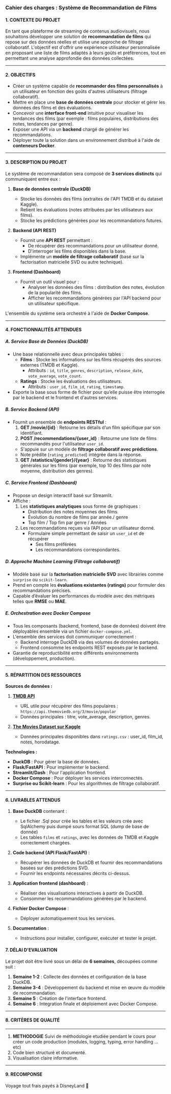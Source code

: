 ### **Cahier des charges : Système de Recommandation de Films**



#### **1. CONTEXTE DU PROJET**

En tant que plateforme de streaming de contenus audiovisuels, nous souhaitons développer une solution de **recommandation de films** qui repose sur des données réelles et utilise une approche de filtrage collaboratif. L'objectif est d'offrir une expérience utilisateur personnalisée en proposant une liste de films adaptés à leurs goûts et préférences, tout en permettant une analyse approfondie des données collectées.

---

#### **2. OBJECTIFS**

- Créer un système capable de **recommander des films personnalisés** à un utilisateur en fonction des goûts d'autres utilisateurs (filtrage collaboratif).
- Mettre en place une **base de données centrale** pour stocker et gérer les données des films et des évaluations.
- Concevoir une **interface front-end** intuitive pour visualiser les tendances des films (par exemple : films populaires, distributions des notes, tendances par genre).
- Exposer une API via un **backend** chargé de générer les recommandations.
- Déployer toute la solution dans un environnement distribué à l'aide de **conteneurs Docker**.

---

#### **3. DESCRIPTION DU PROJET**

Le système de recommandation sera composé de **3 services distincts** qui communiquent entre eux :

1. **Base de données centrale (DuckDB)**  
   - Stocke les données des films (extraites de l'API TMDB et du dataset Kaggle).
   - Retient les évaluations (notes attribuées par les utilisateurs aux films).
   - Stocke les prédictions générées pour les recommandations futures.

2. **Backend (API REST)**  
   - Fournit une **API REST** permettant :
	   - De récupérer des recommandations pour un utilisateur donné.
	   - D'interroger les films disponibles dans la base.
   - Implémente un **modèle de filtrage collaboratif** (basé sur la factorisation matricielle SVD ou autre technique).

3. **Frontend (Dashboard)**  
   - Fournit un outil visuel pour :
     - Analyser les données des films : distribution des notes, évolution de la popularité des films.
     - Afficher les recommandations générées par l'API backend pour un utilisateur spécifique.

L'ensemble du système sera orchestré à l'aide de **Docker Compose**. 

---

#### **4. FONCTIONNALITÉS ATTENDUES**

##### A. **Service Base de Données (DuckDB)**  
- Une base relationnelle avec deux principales tables :
  - **Films** : Stocke les informations sur les films récupérés des sources externes (TMDB et Kaggle).
    - Attributs : `id`, `title`, `genres`, `description`, `release_date`, `vote_average`, `vote_count`.
  - **Ratings** : Stocke les évaluations des utilisateurs.
    - Attributs : `user_id`, `film_id`, `rating`, `timestamp`.
- Exporte la base sous forme de fichier pour qu’elle puisse être interrogée par le backend et le frontend et d'autres services.

##### B. **Service Backend (API)**  
- Fournit un ensemble de **endpoints RESTful** :
  1. **GET /movie/{id}** : Retourne les détails d’un film spécifique par son identifiant.
  2. **POST /recommendations/{user_id}** : Retourne une liste de films recommandés pour l'utilisateur `user_id`.  
    - S'appuie sur un modèle de **filtrage collaboratif avec prédictions**.
    - Note prédite (`rating_predicted`) intégrée dans la réponse.
  3. **GET /statistics/{gender}/{year}** : Retourne des statistiques générales sur les films (par exemple, top 10 des films par note moyenne, distribution des genres).

##### C. **Service Frontend (Dashboard)**  
- Propose un design interactif basé sur Streamlit.
- Affiche :  
  1. Les **statistiques analytiques** sous forme de graphiques :
     - Distribution des notes moyennes des films.
     - Évolution du nombre de films par année./ genre
     - Top film / Top fim par genre / Années
  2. Les recommandations reçues via l’API pour un utilisateur donné.
     - Formulaire simple permettant de saisir un `user_id` et de récupérer 
     	- Ses films préférées
     	- Les recommandations correspondantes.

##### D. **Approche Machine Learning (Filtrage collaboratif)**  
- Modèle basé sur la **factorisation matricielle SVD** avec librairies comme `surprise` ou `scikit-learn`.
- Prend en compte les **évaluations existantes (ratings)** pour formuler des recommandations précises.
- Capable d’évaluer les performances du modèle avec des métriques telles que **RMSE** ou **MAE**.

##### E. **Orchestration avec Docker Compose**
- Tous les composants (backend, frontend, base de données) doivent être déployables ensemble via un fichier `docker-compose.yml`.
- L'ensemble des services doit communiquer correctement :
  - Backend interroge DuckDB via des volumes de données partagés.
  - Frontend consomme les endpoints REST exposés par le backend.
- Garantie de reproductibilité entre différents environnements (développement, production).

---

#### **5. RÉPARTITION DES RESSOURCES**

**Sources de données :**
1. **[TMDB API](https://developers.themoviedb.org/3/getting-started)**  
   - URL utile pour récupérer des films populaires :  
     `https://api.themoviedb.org/3/movie/popular`
   - Données principales : titre, vote_average, description, genres.

2. **[The Movies Dataset sur Kaggle](https://www.kaggle.com/rounakbanik/the-movies-dataset)**  
   - Données principales disponibles dans `ratings.csv` : user_id, film_id, notes, horodatage.

**Technologies :**
- **DuckDB** : Pour gérer la base de données.
- **Flask/FastAPI** : Pour implémenter le backend.
- **Streamlit/Dash** : Pour l'application frontend.
- **Docker Compose** : Pour déployer les services interconnectés.
- **Surprise ou Scikit-learn** : Pour les algorithmes de filtrage collaboratif.

---

#### **6. LIVRABLES ATTENDUS**

1. **Base DuckDB** contenant :
   - Le fichier .Sql pour crée les tables et les valeurs crée avec SqlAlchemy puis dumpé sours format SQL (dump de base de donnée)
   -  Les tables `films` et `ratings`, avec les données de TMDB et Kaggle correctement chargées.

2. **Code backend (API Flask/FastAPI)** :
   - Récupérer les données de DuckDB et fournir des recommandations basées sur des prédictions SVD.
   - Fournir les endpoints nécessaires décrits ci-dessus.

3. **Application frontend (dashboard)** :
   - Réaliser des visualisations interactives à partir de DuckDB.
   - Consommer les recommandations générées par le backend.

4. **Fichier Docker Compose** :
   - Déployer automatiquement tous les services.

5. **Documentation** :
   - Instructions pour installer, configurer, exécuter et tester le projet.



#### **7. DÉLAI D'EVALUATION**

Le projet doit être livré sous un délai de **6 semaines**, découpées comme suit :
1. **Semaine 1-2** : Collecte des données et configuration de la base DuckDB.
2. **Semaine 3-4** : Développement du backend et mise en œuvre du modèle de recommandation.
3. **Semaine 5** : Création de l'interface frontend.
4. **Semaine 6** : Integration finale et déploiement avec Docker Compose.

---

#### **8. CRITÈRES DE QUALITÉ**

---

1. **METHODOGIE** Suivi de méthodologie etudiée pendant le cours pour créer un code production (modules, logging, typing, error handling ... etc)
2. Code bien structuré et documenté.
3. Visualisation claire informative.

--- 

#### **9. RECOMPONSE**

Voyage tout frais payés à DisneyLand 🤥